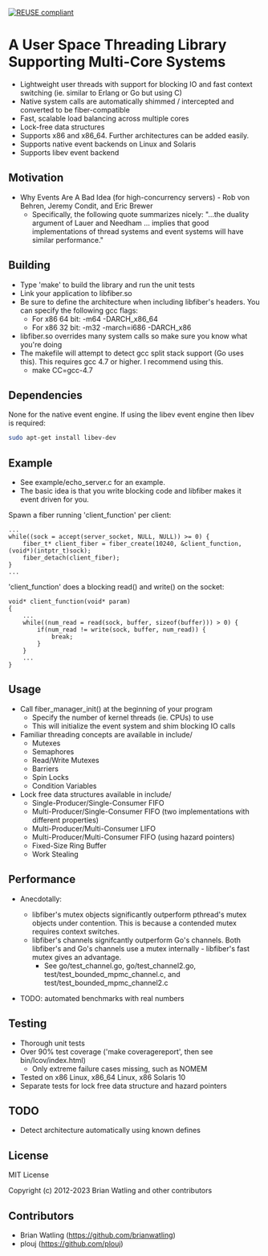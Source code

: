<!--
SPDX-FileCopyrightText: 2012-2023 Brian Watling <brian@oxbo.dev>
SPDX-License-Identifier: CC0-1.0
-->

[![REUSE compliant](https://api.reuse.software/badge/github.com/brianwatling/libfiber)](https://api.reuse.software/info/github.com/brianwatling/libfiber)

# A User Space Threading Library Supporting Multi-Core Systems

- Lightweight user threads with support for blocking IO and fast context switching (ie. similar to Erlang or Go but using C)
- Native system calls are automatically shimmed / intercepted and converted to be fiber-compatible
- Fast, scalable load balancing across multiple cores
- Lock-free data structures
- Supports x86 and x86_64. Further architectures can be added easily.
- Supports native event backends on Linux and Solaris
- Supports libev event backend

## Motivation

- Why Events Are A Bad Idea (for high-concurrency servers) - Rob von Behren, Jeremy Condit, and Eric Brewer
    - Specifically, the following quote summarizes nicely:
        "...the duality argument of Lauer and Needham ... implies that good implementations of thread systems and event systems will have similar performance."


## Building

- Type 'make' to build the library and run the unit tests
- Link your application to libfiber.so
- Be sure to define the architecture when including libfiber's headers. You can specify the following gcc flags:
    - For x86 64 bit: -m64 -DARCH_x86_64
    - For x86 32 bit: -m32 -march=i686 -DARCH_x86
- libfiber.so overrides many system calls so make sure you know what you're doing
- The makefile will attempt to detect gcc split stack support (Go uses this). This requires gcc 4.7 or higher. I recommend using this.
    - make CC=gcc-4.7

## Dependencies

None for the native event engine. If using the libev event engine then libev is required:

```bash
sudo apt-get install libev-dev
```

## Example

- See example/echo_server.c for an example.
- The basic idea is that you write blocking code and libfiber makes it event driven for you.

Spawn a fiber running 'client_function' per client:

    ...
    while((sock = accept(server_socket, NULL, NULL)) >= 0) {
        fiber_t* client_fiber = fiber_create(10240, &client_function, (void*)(intptr_t)sock);
        fiber_detach(client_fiber);
    }
    ...

'client_function' does a blocking read() and write() on the socket:

    void* client_function(void* param)
    {
        ...
        while((num_read = read(sock, buffer, sizeof(buffer))) > 0) {
            if(num_read != write(sock, buffer, num_read)) {
                break;
            }
        }
        ...
    }

## Usage

- Call fiber_manager_init() at the beginning of your program
    - Specify the number of kernel threads (ie. CPUs) to use
    - This will initialize the event system and shim blocking IO calls
- Familiar threading concepts are available in include/
    - Mutexes
    - Semaphores
    - Read/Write Mutexes
    - Barriers
    - Spin Locks
    - Condition Variables
- Lock free data structures available in include/
    - Single-Producer/Single-Consumer FIFO
    - Multi-Producer/Single-Consumer FIFO (two implementations with different properties)
    - Multi-Producer/Multi-Consumer LIFO
    - Multi-Producer/Multi-Consumer FIFO (using hazard pointers)
    - Fixed-Size Ring Buffer
    - Work Stealing

## Performance

- Anecdotally:
    - libfiber's mutex objects significantly outperform pthread's mutex objects under contention. This is because a contended mutex requires context switches.
    - libfiber's channels signifcantly outperform Go's channels. Both libfiber's  and Go's channels use a mutex internally - libfiber's fast mutex gives an advantage.
        - See go/test_channel.go, go/test_channel2.go, test/test_bounded_mpmc_channel.c, and test/test_bounded_mpmc_channel2.c


- TODO: automated benchmarks with real numbers

## Testing

- Thorough unit tests
- Over 90% test coverage ('make coveragereport', then see bin/lcov/index.html)
    - Only extreme failure cases missing, such as NOMEM
- Tested on x86 Linux, x86_64 Linux, x86 Solaris 10
- Separate tests for lock free data structure and hazard pointers

## TODO

- Detect architecture automatically using known defines

## License

MIT License

Copyright (c) 2012-2023 Brian Watling and other contributors

## Contributors

- Brian Watling (https://github.com/brianwatling)
- plouj (https://github.com/plouj)
